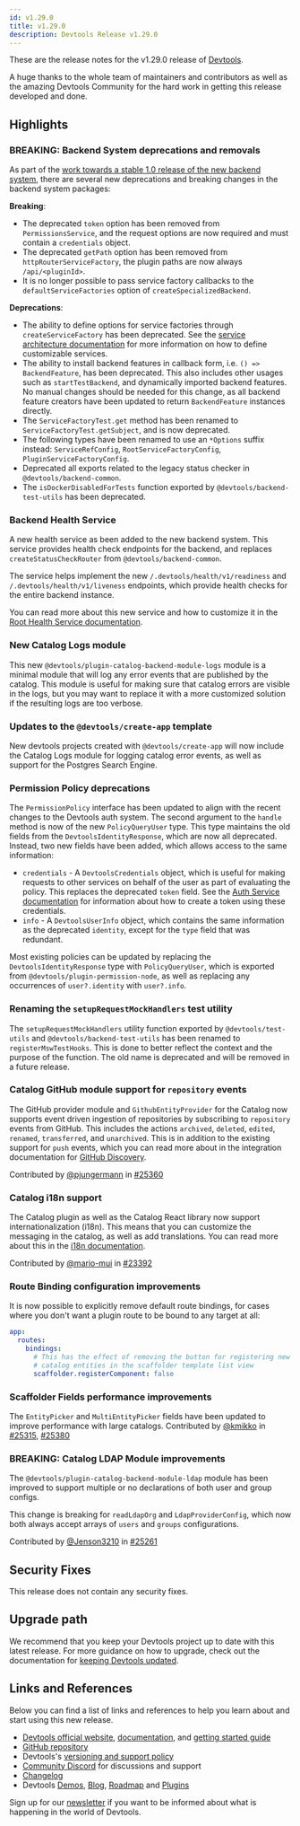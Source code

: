 ```yaml
---
id: v1.29.0
title: v1.29.0
description: Devtools Release v1.29.0
---
```


These are the release notes for the v1.29.0 release of [Devtools](https://devtools.khulnasoft.com/).

A huge thanks to the whole team of maintainers and contributors as well as the amazing Devtools Community for the hard work in getting this release developed and done.

## Highlights

### BREAKING: Backend System deprecations and removals

As part of the [work towards a stable 1.0 release of the new backend system](https://github.com/khulnasoft/devtools/issues/24493), there are several new deprecations and breaking changes in the backend system packages:

**Breaking**:

- The deprecated `token` option has been removed from `PermissionsService`, and the request options are now required and must contain a `credentials` object.
- The deprecated `getPath` option has been removed from `httpRouterServiceFactory`, the plugin paths are now always `/api/<pluginId>`.
- It is no longer possible to pass service factory callbacks to the `defaultServiceFactories` option of `createSpecializedBackend`.

**Deprecations**:

- The ability to define options for service factories through `createServiceFactory` has been deprecated. See the [service architecture documentation](https://devtools.khulnasoft.com/docs/backend-system/architecture/services) for more information on how to define customizable services.
- The ability to install backend features in callback form, i.e. `() => BackendFeature`, has been deprecated. This also includes other usages such as `startTestBackend`, and dynamically imported backend features. No manual changes should be needed for this change, as all backend feature creators have been updated to return `BackendFeature` instances directly.
- The `ServiceFactoryTest.get` method has been renamed to `ServiceFactoryTest.getSubject`, and is now deprecated.
- The following types have been renamed to use an `*Options` suffix instead: `ServiceRefConfig`, `RootServiceFactoryConfig`, `PluginServiceFactoryConfig`.
- Deprecated all exports related to the legacy status checker in `@devtools/backend-common`.
- The `isDockerDisabledForTests` function exported by `@devtools/backend-test-utils` has been deprecated.

### Backend Health Service

A new health service as been added to the new backend system. This service provides health check endpoints for the backend, and replaces `createStatusCheckRouter` from `@devtools/backend-common`.

The service helps implement the new `/.devtools/health/v1/readiness` and `/.devtools/health/v1/liveness` endpoints, which provide health checks for the entire backend instance.

You can read more about this new service and how to customize it in the [Root Health Service documentation](https://devtools.khulnasoft.com/docs/backend-system/core-services/root-health).

### New Catalog Logs module

This new `@devtools/plugin-catalog-backend-module-logs` module is a minimal module that will log any error events that are published by the catalog. This module is useful for making sure that catalog errors are visible in the logs, but you may want to replace it with a more customized solution if the resulting logs are too verbose.

### Updates to the `@devtools/create-app` template

New devtools projects created with `@devtools/create-app` will now include the Catalog Logs module for logging catalog error events, as well as support for the Postgres Search Engine.

### Permission Policy deprecations

The `PermissionPolicy` interface has been updated to align with the recent changes to the Devtools auth system. The second argument to the `handle` method is now of the new `PolicyQueryUser` type. This type maintains the old fields from the `DevtoolsIdentityResponse`, which are now all deprecated. Instead, two new fields have been added, which allows access to the same information:

- `credentials` - A `DevtoolsCredentials` object, which is useful for making requests to other services on behalf of the user as part of evaluating the policy. This replaces the deprecated `token` field. See the [Auth Service documentation](https://devtools.khulnasoft.com/docs/backend-system/core-services/auth#creating-request-tokens) for information about how to create a token using these credentials.
- `info` - A `DevtoolsUserInfo` object, which contains the same information as the deprecated `identity`, except for the `type` field that was redundant.

Most existing policies can be updated by replacing the `DevtoolsIdentityResponse` type with `PolicyQueryUser`, which is exported from `@devtools/plugin-permission-node`, as well as replacing any occurrences of `user?.identity` with `user?.info`.

### Renaming the `setupRequestMockHandlers` test utility

The `setupRequestMockHandlers` utility function exported by `@devtools/test-utils` and `@devtools/backend-test-utils` has been renamed to `registerMswTestHooks`. This is done to better reflect the context and the purpose of the function. The old name is deprecated and will be removed in a future release.

### Catalog GitHub module support for `repository` events

The GitHub provider module and `GithubEntityProvider` for the Catalog now supports event driven ingestion of repositories by subscribing to `repository` events from GitHub. This includes the actions `archived`, `deleted`, `edited`, `renamed`, `transferred`, and `unarchived`. This is in addition to the existing support for `push` events, which you can read more about in the integration documentation for [GitHub Discovery](https://devtools.khulnasoft.com/docs/integrations/github/discovery#events-support).

Contributed by [@pjungermann](https://github.com/pjungermann) in [#25360](https://github.com/khulnasoft/devtools/pull/25360)

### Catalog i18n support

The Catalog plugin as well as the Catalog React library now support internationalization (i18n). This means that you can customize the messaging in the catalog, as well as add translations. You can read more about this in the [i18n documentation](https://devtools.khulnasoft.com/docs/plugins/internationalization/).

Contributed by [@mario-mui](https://github.com/mario-mui) in [#23392](https://github.com/khulnasoft/devtools/pull/23392)

### Route Binding configuration improvements

It is now possible to explicitly remove default route bindings, for cases where you don't want a plugin route to be bound to any target at all:

```yaml
app:
  routes:
    bindings:
      # This has the effect of removing the button for registering new
      # catalog entities in the scaffolder template list view
      scaffolder.registerComponent: false
```

### Scaffolder Fields performance improvements

The `EntityPicker` and `MultiEntityPicker` fields have been updated to improve performance with large catalogs. Contributed by [@kmikko](https://github.com/kmikko) in [#25315](https://github.com/khulnasoft/devtools/pull/25315), [#25380](https://github.com/khulnasoft/devtools/pull/25380)

### BREAKING: Catalog LDAP Module improvements

The `@devtools/plugin-catalog-backend-module-ldap` module has been improved to support multiple or no declarations of both user and group configs.

This change is breaking for `readLdapOrg` and `LdapProviderConfig`, which now both always accept arrays of `users` and `groups` configurations.

Contributed by [@Jenson3210](https://github.com/Jenson3210) in [#25261](https://github.com/khulnasoft/devtools/pull/25261)

## Security Fixes

This release does not contain any security fixes.

## Upgrade path

We recommend that you keep your Devtools project up to date with this latest release. For more guidance on how to upgrade, check out the documentation for [keeping Devtools updated](https://devtools.khulnasoft.com/docs/getting-started/keeping-devtools-updated).

## Links and References

Below you can find a list of links and references to help you learn about and start using this new release.

- [Devtools official website](https://devtools.khulnasoft.com/), [documentation](https://devtools.khulnasoft.com/docs/), and [getting started guide](https://devtools.khulnasoft.com/docs/getting-started/)
- [GitHub repository](https://github.com/khulnasoft/devtools)
- Devtools's [versioning and support policy](https://devtools.khulnasoft.com/docs/overview/versioning-policy)
- [Community Discord](https://discord.gg/devtools-687207715902193673) for discussions and support
- [Changelog](https://github.com/khulnasoft/devtools/tree/master/docs/releases/v1.29.0-changelog.md)
- Devtools [Demos](https://devtools.khulnasoft.com/demos), [Blog](https://devtools.khulnasoft.com/blog), [Roadmap](https://devtools.khulnasoft.com/docs/overview/roadmap) and [Plugins](https://devtools.khulnasoft.com/plugins)

Sign up for our [newsletter](https://info.devtools.spotify.com/newsletter_subscribe) if you want to be informed about what is happening in the world of Devtools.

